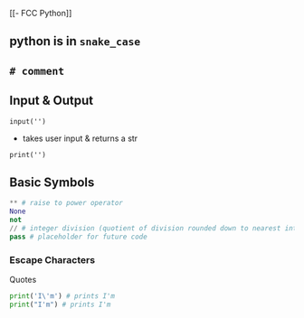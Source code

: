 [[- FCC Python]]
## python is in `snake_case`

## `# comment`

## Input & Output

`input('')`
- takes user input & returns a str

`print('')`

## Basic Symbols

```python
** # raise to power operator
None
not
// # integer division (quotient of division rounded down to nearest int)
pass # placeholder for future code
```

### Escape Characters

Quotes

```python
print('I\'m') # prints I'm
print("I'm") # prints I'm
```